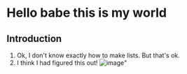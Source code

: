 # Hello babe this is my world
## Introduction
1. Ok, I don't know exactly how to make lists. But that's ok.
2. I think I had figured this out!
![image](https://i.imgur.com/zUDxlDb.png)"
